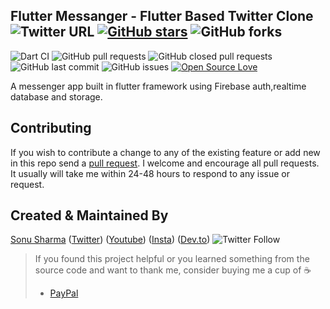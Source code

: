 
## Flutter Messanger - Flutter Based Twitter Clone ![Twitter URL](https://img.shields.io/twitter/url?style=social&url=https%3A%2F%2Ftwitter.com%2Fthealphamerc) [![GitHub stars](https://img.shields.io/github/stars/Thealphamerc/flutter_chat_app?style=social)](https://github.com/login?return_to=%2FTheAlphamerc%flutter_wallet_app) ![GitHub forks](https://img.shields.io/github/forks/TheAlphamerc/flutter_chat_app?style=social) 
![Dart CI](https://github.com/TheAlphamerc/flutter_chat_app/workflows/Dart%20CI/badge.svg) ![GitHub pull requests](https://img.shields.io/github/issues-pr/TheAlphamerc/flutter_chat_app) ![GitHub closed pull requests](https://img.shields.io/github/issues-pr-closed/Thealphamerc/flutter_chat_app) ![GitHub last commit](https://img.shields.io/github/last-commit/Thealphamerc/flutter_chat_app)  ![GitHub issues](https://img.shields.io/github/issues-raw/Thealphamerc/flutter_chat_app) [![Open Source Love](https://badges.frapsoft.com/os/v2/open-source.svg?v=103)](https://github.com/Thealphamerc/flutter_chat_app) 

A messenger app built in flutter framework using Firebase auth,realtime database and storage.

## Contributing

If you wish to contribute a change to any of the existing feature or add new in this repo
send a [pull request](https://github.com/TheAlphamerc/flutter_chat_app/pulls). I welcome and encourage all pull requests. It usually will take me within 24-48 hours to respond to any issue or request.

## Created & Maintained By

[Sonu Sharma](https://github.com/TheAlphamerc) ([Twitter](https://www.twitter.com/TheAlphamerc)) ([Youtube](https://www.youtube.com/user/sonusharma045sonu/)) ([Insta](https://www.instagram.com/_sonu_sharma__)) ([Dev.to](https://dev.to/thealphamerc))
  ![Twitter Follow](https://img.shields.io/twitter/follow/thealphamerc?style=social) 

> If you found this project helpful or you learned something from the source code and want to thank me, consider buying me a cup of :coffee:
>
> * [PayPal](paypal.me/shubhamsinghchahar/)
